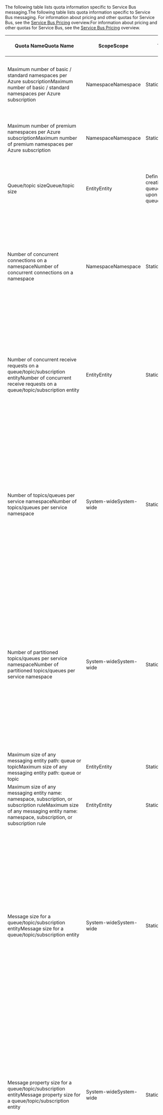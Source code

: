 <span data-ttu-id="8632b-101">The following table lists quota information specific to Service Bus messaging.</span><span class="sxs-lookup"><span data-stu-id="8632b-101">The following table lists quota information specific to Service Bus messaging.</span></span> <span data-ttu-id="8632b-102">For information about pricing and other quotas for Service Bus, see the [Service Bus Pricing](https://azure.microsoft.com/pricing/details/service-bus/) overview.</span><span class="sxs-lookup"><span data-stu-id="8632b-102">For information about pricing and other quotas for Service Bus, see the [Service Bus Pricing](https://azure.microsoft.com/pricing/details/service-bus/) overview.</span></span>

| <span data-ttu-id="8632b-103">Quota Name</span><span class="sxs-lookup"><span data-stu-id="8632b-103">Quota Name</span></span> | <span data-ttu-id="8632b-104">Scope</span><span class="sxs-lookup"><span data-stu-id="8632b-104">Scope</span></span> | <span data-ttu-id="8632b-105">Type</span><span class="sxs-lookup"><span data-stu-id="8632b-105">Type</span></span> | <span data-ttu-id="8632b-106">Behavior when exceeded</span><span class="sxs-lookup"><span data-stu-id="8632b-106">Behavior when exceeded</span></span> | <span data-ttu-id="8632b-107">Value</span><span class="sxs-lookup"><span data-stu-id="8632b-107">Value</span></span> |
| --- | --- | --- | --- | --- |
| <span data-ttu-id="8632b-108">Maximum number of basic / standard namespaces per Azure subscription</span><span class="sxs-lookup"><span data-stu-id="8632b-108">Maximum number of basic / standard namespaces per Azure subscription</span></span> |<span data-ttu-id="8632b-109">Namespace</span><span class="sxs-lookup"><span data-stu-id="8632b-109">Namespace</span></span> |<span data-ttu-id="8632b-110">Static</span><span class="sxs-lookup"><span data-stu-id="8632b-110">Static</span></span> |<span data-ttu-id="8632b-111">Subsequent requests for additional basic / standard namespaces will be rejected by the portal.</span><span class="sxs-lookup"><span data-stu-id="8632b-111">Subsequent requests for additional basic / standard namespaces will be rejected by the portal.</span></span> |<span data-ttu-id="8632b-112">100</span><span class="sxs-lookup"><span data-stu-id="8632b-112">100</span></span>|
| <span data-ttu-id="8632b-113">Maximum number of premium namespaces per Azure subscription</span><span class="sxs-lookup"><span data-stu-id="8632b-113">Maximum number of premium namespaces per Azure subscription</span></span> |<span data-ttu-id="8632b-114">Namespace</span><span class="sxs-lookup"><span data-stu-id="8632b-114">Namespace</span></span> |<span data-ttu-id="8632b-115">Static</span><span class="sxs-lookup"><span data-stu-id="8632b-115">Static</span></span> |<span data-ttu-id="8632b-116">Subsequent requests for additional premium namespaces will be rejected by the portal.</span><span class="sxs-lookup"><span data-stu-id="8632b-116">Subsequent requests for additional premium namespaces will be rejected by the portal.</span></span> |<span data-ttu-id="8632b-117">10</span><span class="sxs-lookup"><span data-stu-id="8632b-117">10</span></span> |
| <span data-ttu-id="8632b-118">Queue/topic size</span><span class="sxs-lookup"><span data-stu-id="8632b-118">Queue/topic size</span></span> |<span data-ttu-id="8632b-119">Entity</span><span class="sxs-lookup"><span data-stu-id="8632b-119">Entity</span></span> |<span data-ttu-id="8632b-120">Defined upon creation of the queue/topic.</span><span class="sxs-lookup"><span data-stu-id="8632b-120">Defined upon creation of the queue/topic.</span></span> |<span data-ttu-id="8632b-121">Incoming messages will be rejected and an exception will be received by the calling code.</span><span class="sxs-lookup"><span data-stu-id="8632b-121">Incoming messages will be rejected and an exception will be received by the calling code.</span></span> |<span data-ttu-id="8632b-122">1, 2, 3, 4 or 5 GB.</span><span class="sxs-lookup"><span data-stu-id="8632b-122">1, 2, 3, 4 or 5 GB.</span></span><br /><br /><span data-ttu-id="8632b-123">If [partitioning](../articles/service-bus-messaging/service-bus-partitioning.md) is enabled, the maximum queue/topic size is 80 GB.</span><span class="sxs-lookup"><span data-stu-id="8632b-123">If [partitioning](../articles/service-bus-messaging/service-bus-partitioning.md) is enabled, the maximum queue/topic size is 80 GB.</span></span> |
| <span data-ttu-id="8632b-124">Number of concurrent connections on a namespace</span><span class="sxs-lookup"><span data-stu-id="8632b-124">Number of concurrent connections on a namespace</span></span> |<span data-ttu-id="8632b-125">Namespace</span><span class="sxs-lookup"><span data-stu-id="8632b-125">Namespace</span></span> |<span data-ttu-id="8632b-126">Static</span><span class="sxs-lookup"><span data-stu-id="8632b-126">Static</span></span> |<span data-ttu-id="8632b-127">Subsequent requests for additional connections will be rejected and an exception will be received by the calling code.</span><span class="sxs-lookup"><span data-stu-id="8632b-127">Subsequent requests for additional connections will be rejected and an exception will be received by the calling code.</span></span> <span data-ttu-id="8632b-128">REST operations do not count towards concurrent TCP connections.</span><span class="sxs-lookup"><span data-stu-id="8632b-128">REST operations do not count towards concurrent TCP connections.</span></span> |<span data-ttu-id="8632b-129">NetMessaging: 1,000</span><span class="sxs-lookup"><span data-stu-id="8632b-129">NetMessaging: 1,000</span></span><br /><br /><span data-ttu-id="8632b-130">AMQP: 5,000</span><span class="sxs-lookup"><span data-stu-id="8632b-130">AMQP: 5,000</span></span> |
| <span data-ttu-id="8632b-131">Number of concurrent receive requests on a queue/topic/subscription entity</span><span class="sxs-lookup"><span data-stu-id="8632b-131">Number of concurrent receive requests on a queue/topic/subscription entity</span></span> |<span data-ttu-id="8632b-132">Entity</span><span class="sxs-lookup"><span data-stu-id="8632b-132">Entity</span></span> |<span data-ttu-id="8632b-133">Static</span><span class="sxs-lookup"><span data-stu-id="8632b-133">Static</span></span> |<span data-ttu-id="8632b-134">Subsequent receive requests will be rejected and an exception will be received by the calling code.</span><span class="sxs-lookup"><span data-stu-id="8632b-134">Subsequent receive requests will be rejected and an exception will be received by the calling code.</span></span> <span data-ttu-id="8632b-135">This quota applies to the combined number of concurrent receive operations across all subscriptions on a topic.</span><span class="sxs-lookup"><span data-stu-id="8632b-135">This quota applies to the combined number of concurrent receive operations across all subscriptions on a topic.</span></span> |<span data-ttu-id="8632b-136">5,000</span><span class="sxs-lookup"><span data-stu-id="8632b-136">5,000</span></span> |
| <span data-ttu-id="8632b-137">Number of topics/queues per service namespace</span><span class="sxs-lookup"><span data-stu-id="8632b-137">Number of topics/queues per service namespace</span></span> |<span data-ttu-id="8632b-138">System-wide</span><span class="sxs-lookup"><span data-stu-id="8632b-138">System-wide</span></span> |<span data-ttu-id="8632b-139">Static</span><span class="sxs-lookup"><span data-stu-id="8632b-139">Static</span></span> |<span data-ttu-id="8632b-140">Subsequent requests for creation of a new topic or queue on the service namespace will be rejected.</span><span class="sxs-lookup"><span data-stu-id="8632b-140">Subsequent requests for creation of a new topic or queue on the service namespace will be rejected.</span></span> <span data-ttu-id="8632b-141">As a result, if configured through the [Azure portal][Azure portal], an error message will be generated.</span><span class="sxs-lookup"><span data-stu-id="8632b-141">As a result, if configured through the [Azure portal][Azure portal], an error message will be generated.</span></span> <span data-ttu-id="8632b-142">If called from the management API, an exception will be received by the calling code.</span><span class="sxs-lookup"><span data-stu-id="8632b-142">If called from the management API, an exception will be received by the calling code.</span></span> |<span data-ttu-id="8632b-143">10,000</span><span class="sxs-lookup"><span data-stu-id="8632b-143">10,000</span></span><br /><br /><span data-ttu-id="8632b-144">The total number of topics plus queues in a service namespace must be less than or equal to 10,000.</span><span class="sxs-lookup"><span data-stu-id="8632b-144">The total number of topics plus queues in a service namespace must be less than or equal to 10,000.</span></span><br/><span data-ttu-id="8632b-145">This is not applicable to Premium as all entities are partitioned.</span><span class="sxs-lookup"><span data-stu-id="8632b-145">This is not applicable to Premium as all entities are partitioned.</span></span> |
| <span data-ttu-id="8632b-146">Number of partitioned topics/queues per service namespace</span><span class="sxs-lookup"><span data-stu-id="8632b-146">Number of partitioned topics/queues per service namespace</span></span> |<span data-ttu-id="8632b-147">System-wide</span><span class="sxs-lookup"><span data-stu-id="8632b-147">System-wide</span></span> |<span data-ttu-id="8632b-148">Static</span><span class="sxs-lookup"><span data-stu-id="8632b-148">Static</span></span> |<span data-ttu-id="8632b-149">Subsequent requests for creation of a new partitioned topic or queue on the service namespace will be rejected.</span><span class="sxs-lookup"><span data-stu-id="8632b-149">Subsequent requests for creation of a new partitioned topic or queue on the service namespace will be rejected.</span></span> <span data-ttu-id="8632b-150">As a result, if configured through the [Azure portal][Azure portal], an error message will be generated.</span><span class="sxs-lookup"><span data-stu-id="8632b-150">As a result, if configured through the [Azure portal][Azure portal], an error message will be generated.</span></span> <span data-ttu-id="8632b-151">If called from the management API, a **QuotaExceededException** exception will be received by the calling code.</span><span class="sxs-lookup"><span data-stu-id="8632b-151">If called from the management API, a **QuotaExceededException** exception will be received by the calling code.</span></span> |<span data-ttu-id="8632b-152">Basic and Standard Tiers - 100</span><span class="sxs-lookup"><span data-stu-id="8632b-152">Basic and Standard Tiers - 100</span></span><br /><span data-ttu-id="8632b-153">Premium - 1,000</span><span class="sxs-lookup"><span data-stu-id="8632b-153">Premium - 1,000</span></span><br/><br /><span data-ttu-id="8632b-154">Each partitioned queue or topic counts towards the quota of 10,000 entities per namespace.</span><span class="sxs-lookup"><span data-stu-id="8632b-154">Each partitioned queue or topic counts towards the quota of 10,000 entities per namespace.</span></span> |
| <span data-ttu-id="8632b-155">Maximum size of any messaging entity path: queue or topic</span><span class="sxs-lookup"><span data-stu-id="8632b-155">Maximum size of any messaging entity path: queue or topic</span></span> |<span data-ttu-id="8632b-156">Entity</span><span class="sxs-lookup"><span data-stu-id="8632b-156">Entity</span></span> |<span data-ttu-id="8632b-157">Static</span><span class="sxs-lookup"><span data-stu-id="8632b-157">Static</span></span> |- |<span data-ttu-id="8632b-158">260 characters</span><span class="sxs-lookup"><span data-stu-id="8632b-158">260 characters</span></span> |
| <span data-ttu-id="8632b-159">Maximum size of any messaging entity name: namespace, subscription, or subscription rule</span><span class="sxs-lookup"><span data-stu-id="8632b-159">Maximum size of any messaging entity name: namespace, subscription, or subscription rule</span></span> |<span data-ttu-id="8632b-160">Entity</span><span class="sxs-lookup"><span data-stu-id="8632b-160">Entity</span></span> |<span data-ttu-id="8632b-161">Static</span><span class="sxs-lookup"><span data-stu-id="8632b-161">Static</span></span> |- |<span data-ttu-id="8632b-162">50 characters</span><span class="sxs-lookup"><span data-stu-id="8632b-162">50 characters</span></span> |
| <span data-ttu-id="8632b-163">Message size for a queue/topic/subscription entity</span><span class="sxs-lookup"><span data-stu-id="8632b-163">Message size for a queue/topic/subscription entity</span></span> |<span data-ttu-id="8632b-164">System-wide</span><span class="sxs-lookup"><span data-stu-id="8632b-164">System-wide</span></span> |<span data-ttu-id="8632b-165">Static</span><span class="sxs-lookup"><span data-stu-id="8632b-165">Static</span></span> |<span data-ttu-id="8632b-166">Incoming messages that exceed these quotas will be rejected and an exception will be received by the calling code.</span><span class="sxs-lookup"><span data-stu-id="8632b-166">Incoming messages that exceed these quotas will be rejected and an exception will be received by the calling code.</span></span> |<span data-ttu-id="8632b-167">Maximum message size: 256KB ([Standard tier](../articles/service-bus-messaging/service-bus-premium-messaging.md)) / 1MB ([Premium tier](../articles/service-bus-messaging/service-bus-premium-messaging.md)).</span><span class="sxs-lookup"><span data-stu-id="8632b-167">Maximum message size: 256KB ([Standard tier](../articles/service-bus-messaging/service-bus-premium-messaging.md)) / 1MB ([Premium tier](../articles/service-bus-messaging/service-bus-premium-messaging.md)).</span></span> <br /><br /><span data-ttu-id="8632b-168">**Note** Due to system overhead, this limit is usually slightly less.</span><span class="sxs-lookup"><span data-stu-id="8632b-168">**Note** Due to system overhead, this limit is usually slightly less.</span></span><br /><br /><span data-ttu-id="8632b-169">Maximum header size: 64KB</span><span class="sxs-lookup"><span data-stu-id="8632b-169">Maximum header size: 64KB</span></span><br /><br /><span data-ttu-id="8632b-170">Maximum number of header properties in property bag: **byte/int.MaxValue**</span><span class="sxs-lookup"><span data-stu-id="8632b-170">Maximum number of header properties in property bag: **byte/int.MaxValue**</span></span><br /><br /><span data-ttu-id="8632b-171">Maximum size of property in property bag: No explicit limit.</span><span class="sxs-lookup"><span data-stu-id="8632b-171">Maximum size of property in property bag: No explicit limit.</span></span> <span data-ttu-id="8632b-172">Limited by maximum header size.</span><span class="sxs-lookup"><span data-stu-id="8632b-172">Limited by maximum header size.</span></span> |
| <span data-ttu-id="8632b-173">Message property size for a queue/topic/subscription entity</span><span class="sxs-lookup"><span data-stu-id="8632b-173">Message property size for a queue/topic/subscription entity</span></span> |<span data-ttu-id="8632b-174">System-wide</span><span class="sxs-lookup"><span data-stu-id="8632b-174">System-wide</span></span> |<span data-ttu-id="8632b-175">Static</span><span class="sxs-lookup"><span data-stu-id="8632b-175">Static</span></span> |<span data-ttu-id="8632b-176">A **SerializationException** exception is generated.</span><span class="sxs-lookup"><span data-stu-id="8632b-176">A **SerializationException** exception is generated.</span></span> |<span data-ttu-id="8632b-177">Maximum message property size for each property is 32K.</span><span class="sxs-lookup"><span data-stu-id="8632b-177">Maximum message property size for each property is 32K.</span></span> <span data-ttu-id="8632b-178">Cumulative size of all properties cannot exceed 64K.</span><span class="sxs-lookup"><span data-stu-id="8632b-178">Cumulative size of all properties cannot exceed 64K.</span></span> <span data-ttu-id="8632b-179">This applies to the entire header of the [BrokeredMessage](https://msdn.microsoft.com/library/microsoft.servicebus.messaging.brokeredmessage.aspx), which has both user properties as well as system properties (such as [SequenceNumber](https://msdn.microsoft.com/library/microsoft.servicebus.messaging.brokeredmessage.sequencenumber.aspx), [Label](https://msdn.microsoft.com/library/microsoft.servicebus.messaging.brokeredmessage.label.aspx), [MessageId](https://msdn.microsoft.com/library/microsoft.servicebus.messaging.brokeredmessage.messageid.aspx), and so on).</span><span class="sxs-lookup"><span data-stu-id="8632b-179">This applies to the entire header of the [BrokeredMessage](https://msdn.microsoft.com/library/microsoft.servicebus.messaging.brokeredmessage.aspx), which has both user properties as well as system properties (such as [SequenceNumber](https://msdn.microsoft.com/library/microsoft.servicebus.messaging.brokeredmessage.sequencenumber.aspx), [Label](https://msdn.microsoft.com/library/microsoft.servicebus.messaging.brokeredmessage.label.aspx), [MessageId](https://msdn.microsoft.com/library/microsoft.servicebus.messaging.brokeredmessage.messageid.aspx), and so on).</span></span> |
| <span data-ttu-id="8632b-180">Number of subscriptions per topic</span><span class="sxs-lookup"><span data-stu-id="8632b-180">Number of subscriptions per topic</span></span> |<span data-ttu-id="8632b-181">System-wide</span><span class="sxs-lookup"><span data-stu-id="8632b-181">System-wide</span></span> |<span data-ttu-id="8632b-182">Static</span><span class="sxs-lookup"><span data-stu-id="8632b-182">Static</span></span> |<span data-ttu-id="8632b-183">Subsequent requests for creating additional subscriptions for the topic will be rejected.</span><span class="sxs-lookup"><span data-stu-id="8632b-183">Subsequent requests for creating additional subscriptions for the topic will be rejected.</span></span> <span data-ttu-id="8632b-184">As a result, if configured through the portal, an error message will be shown.</span><span class="sxs-lookup"><span data-stu-id="8632b-184">As a result, if configured through the portal, an error message will be shown.</span></span> <span data-ttu-id="8632b-185">If called from the management API an exception will be received by the calling code.</span><span class="sxs-lookup"><span data-stu-id="8632b-185">If called from the management API an exception will be received by the calling code.</span></span> |<span data-ttu-id="8632b-186">2,000</span><span class="sxs-lookup"><span data-stu-id="8632b-186">2,000</span></span> |
| <span data-ttu-id="8632b-187">Number of SQL filters per topic</span><span class="sxs-lookup"><span data-stu-id="8632b-187">Number of SQL filters per topic</span></span> |<span data-ttu-id="8632b-188">System-wide</span><span class="sxs-lookup"><span data-stu-id="8632b-188">System-wide</span></span> |<span data-ttu-id="8632b-189">Static</span><span class="sxs-lookup"><span data-stu-id="8632b-189">Static</span></span> |<span data-ttu-id="8632b-190">Subsequent requests for creation of additional filters on the topic will be rejected and an exception will be received by the calling code.</span><span class="sxs-lookup"><span data-stu-id="8632b-190">Subsequent requests for creation of additional filters on the topic will be rejected and an exception will be received by the calling code.</span></span> |<span data-ttu-id="8632b-191">2,000</span><span class="sxs-lookup"><span data-stu-id="8632b-191">2,000</span></span> |
| <span data-ttu-id="8632b-192">Number of correlation filters per topic</span><span class="sxs-lookup"><span data-stu-id="8632b-192">Number of correlation filters per topic</span></span> |<span data-ttu-id="8632b-193">System-wide</span><span class="sxs-lookup"><span data-stu-id="8632b-193">System-wide</span></span> |<span data-ttu-id="8632b-194">Static</span><span class="sxs-lookup"><span data-stu-id="8632b-194">Static</span></span> |<span data-ttu-id="8632b-195">Subsequent requests for creation of additional filters on the topic will be rejected and an exception will be received by the calling code.</span><span class="sxs-lookup"><span data-stu-id="8632b-195">Subsequent requests for creation of additional filters on the topic will be rejected and an exception will be received by the calling code.</span></span> |<span data-ttu-id="8632b-196">100,000</span><span class="sxs-lookup"><span data-stu-id="8632b-196">100,000</span></span> |
| <span data-ttu-id="8632b-197">Size of SQL filters/actions</span><span class="sxs-lookup"><span data-stu-id="8632b-197">Size of SQL filters/actions</span></span> |<span data-ttu-id="8632b-198">System-wide</span><span class="sxs-lookup"><span data-stu-id="8632b-198">System-wide</span></span> |<span data-ttu-id="8632b-199">Static</span><span class="sxs-lookup"><span data-stu-id="8632b-199">Static</span></span> |<span data-ttu-id="8632b-200">Subsequent requests for creation of additional filters will be rejected and an exception will be received by the calling code.</span><span class="sxs-lookup"><span data-stu-id="8632b-200">Subsequent requests for creation of additional filters will be rejected and an exception will be received by the calling code.</span></span> |<span data-ttu-id="8632b-201">Maximum length of filter condition string: 1024 (1K).</span><span class="sxs-lookup"><span data-stu-id="8632b-201">Maximum length of filter condition string: 1024 (1K).</span></span><br /><br /><span data-ttu-id="8632b-202">Maximum length of rule action string: 1024 (1K).</span><span class="sxs-lookup"><span data-stu-id="8632b-202">Maximum length of rule action string: 1024 (1K).</span></span><br /><br /><span data-ttu-id="8632b-203">Maximum number of expressions per rule action: 32.</span><span class="sxs-lookup"><span data-stu-id="8632b-203">Maximum number of expressions per rule action: 32.</span></span> |
| <span data-ttu-id="8632b-204">Number of [SharedAccessAuthorizationRule](https://msdn.microsoft.com/library/azure/microsoft.servicebus.messaging.sharedaccessauthorizationrule.aspx) rules per namespace, queue, or topic</span><span class="sxs-lookup"><span data-stu-id="8632b-204">Number of [SharedAccessAuthorizationRule](https://msdn.microsoft.com/library/azure/microsoft.servicebus.messaging.sharedaccessauthorizationrule.aspx) rules per namespace, queue, or topic</span></span> |<span data-ttu-id="8632b-205">Entity, namespace</span><span class="sxs-lookup"><span data-stu-id="8632b-205">Entity, namespace</span></span> |<span data-ttu-id="8632b-206">Static</span><span class="sxs-lookup"><span data-stu-id="8632b-206">Static</span></span> |<span data-ttu-id="8632b-207">Subsequent requests for creation of additional rules will be rejected and an exception will be received by the calling code.</span><span class="sxs-lookup"><span data-stu-id="8632b-207">Subsequent requests for creation of additional rules will be rejected and an exception will be received by the calling code.</span></span> |<span data-ttu-id="8632b-208">Maximum number of rules: 12.</span><span class="sxs-lookup"><span data-stu-id="8632b-208">Maximum number of rules: 12.</span></span> <br /><br /> <span data-ttu-id="8632b-209">Rules that are configured on a Service Bus namespace apply to all queues and topics in that namespace.</span><span class="sxs-lookup"><span data-stu-id="8632b-209">Rules that are configured on a Service Bus namespace apply to all queues and topics in that namespace.</span></span> |

[Azure portal]: https://portal.azure.com